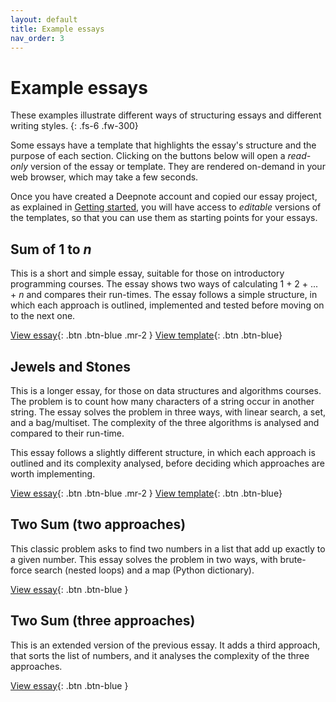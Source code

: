 ```yaml
---
layout: default
title: Example essays
nav_order: 3
---
```

# Example essays

These examples illustrate different ways of structuring essays and different writing styles.
{: .fs-6 .fw-300}

Some essays have a template that highlights the essay's structure and
the purpose of each section.
Clicking on the buttons below will open a *read-only* version of the essay or template.
They are rendered on-demand in your web browser, which may take a few seconds.

Once you have created a Deepnote account and copied our essay project,
as explained in [Getting started]({{site.baseurl}}/getting-started),
you will have access to *editable* versions of the templates, so that
you can use them as starting points for your essays.

## Sum of 1 to *n*

This is a short and simple essay, suitable for those on introductory programming courses.
The essay shows two ways of calculating 1 + 2 + ... + *n* and compares their run-times.
The essay follows a simple structure, in which each approach is outlined, implemented
and tested before moving on to the next one.

[View essay](https://nbviewer.org/github/dsa-ou/algoesup/blob/main/Deepnote/example-1-to-n.ipynb){: .btn .btn-blue .mr-2 }
[View template](https://nbviewer.org/github/dsa-ou/algoesup/blob/main/Deepnote/template-intro-programming.ipynb){: .btn .btn-blue}

## Jewels and Stones

This is a longer essay, for those on data structures and algorithms courses.
The problem is to count how many characters of a string occur in another string.
The essay solves the problem in three ways, with linear search, a set, and a bag/multiset.
The complexity of the three algorithms is analysed and compared to their run-time.

This essay follows a slightly different structure, in which each approach is outlined and
its complexity analysed, before deciding which approaches are worth implementing.

[View essay](https://nbviewer.org/github/dsa-ou/algoesup/blob/main/Deepnote/example-jewels.ipynb){: .btn .btn-blue .mr-2 }
[View template](https://nbviewer.org/github/dsa-ou/algoesup/blob/main/Deepnote/template-data-structures.ipynb){: .btn .btn-blue}

## Two Sum (two approaches)

This classic problem asks to find two numbers in a list that add up exactly to a given number.
This essay solves the problem in two ways, with brute-force search (nested loops)
and a map (Python dictionary).

[View essay](https://nbviewer.org/github/dsa-ou/algoesup/blob/main/Deepnote/example-two-sum-2.ipynb){: .btn .btn-blue }

## Two Sum (three approaches)
This is an extended version of the previous essay.
It adds a third approach, that sorts the list of numbers, and
it analyses the complexity of the three approaches.

[View essay](https://nbviewer.org/github/dsa-ou/algoesup/blob/main/Deepnote/example-two-sum-3.ipynb){: .btn .btn-blue }
